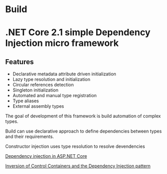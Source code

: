 # Build

# .NET Core 2.1 simple Dependency Injection micro framework

## Features

* Declarative metadata attribute driven initialization
* Lazy type resolution and initialization
* Circular references detection
* Singleton initialization
* Automated and manual type registration
* Type aliases
* External assembly types

The goal of development of this framework is build automation of complex types.

Build can use declarative approach to define dependencies between types and their requirements.

Constructor injection uses type resolution to resolve devendencies

[Dependency injection in ASP.NET Core](https://docs.microsoft.com/en-us/aspnet/core/fundamentals/dependency-injection?view=aspnetcore-2.1)

[Inversion of Control Containers and the Dependency Injection pattern](https://www.martinfowler.com/articles/injection.html)